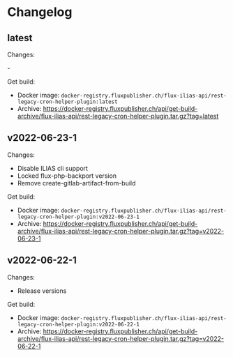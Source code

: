 # Changelog

## latest

Changes:

\-

Get build:

- Docker image: `docker-registry.fluxpublisher.ch/flux-ilias-api/rest-legacy-cron-helper-plugin:latest`
- Archive: https://docker-registry.fluxpublisher.ch/api/get-build-archive/flux-ilias-api/rest-legacy-cron-helper-plugin.tar.gz?tag=latest

## v2022-06-23-1

Changes:

- Disable ILIAS cli support
- Locked flux-php-backport version
- Remove create-gitlab-artifact-from-build

Get build:

- Docker image: `docker-registry.fluxpublisher.ch/flux-ilias-api/rest-legacy-cron-helper-plugin:v2022-06-23-1`
- Archive: https://docker-registry.fluxpublisher.ch/api/get-build-archive/flux-ilias-api/rest-legacy-cron-helper-plugin.tar.gz?tag=v2022-06-23-1

## v2022-06-22-1

Changes:

- Release versions

Get build:

- Docker image: `docker-registry.fluxpublisher.ch/flux-ilias-api/rest-legacy-cron-helper-plugin:v2022-06-22-1`
- Archive: https://docker-registry.fluxpublisher.ch/api/get-build-archive/flux-ilias-api/rest-legacy-cron-helper-plugin.tar.gz?tag=v2022-06-22-1
